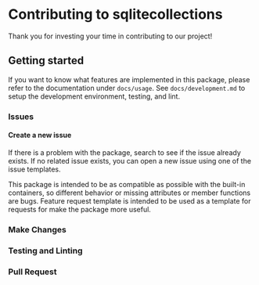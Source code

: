# Contributing to sqlitecollections

Thank you for investing your time in contributing to our project!

## Getting started

If you want to know what features are implemented in this package, please refer to the documentation under `docs/usage`.
See `docs/development.md` to setup the development environment, testing, and lint.

### Issues

#### Create a new issue

If there is a problem with the package, search to see if the issue already exists.
If no related issue exists, you can open a new issue using one of the issue templates.

This package is intended to be as compatible as possible with the built-in containers, so different behavior or missing attributes or member functions are bugs.
Feature request template is intended to be used as a template for requests for make the package more useful.

### Make Changes

### Testing and Linting

### Pull Request
